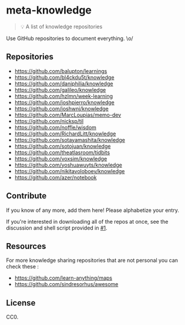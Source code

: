 # meta-knowledge

> 💡 A list of knowledge repositories

Use GitHub repositories to document everything. \o/

## Repositories

- https://github.com/balupton/learnings
- https://github.com/bl4ckdu5t/knowledge
- https://github.com/daniphilia/knowledge
- https://github.com/galileo/knowledge
- https://github.com/hzlmn/week-learning
- https://github.com/joshpierro/knowledge
- https://github.com/joshwnj/knowledge
- https://github.com/MarcLoupias/memo-dev
- https://github.com/nicksp/til
- https://github.com/noffle/wisdom
- https://github.com/RichardLitt/knowledge
- https://github.com/sotayamashita/knowledge
- https://github.com/sotojuan/knowledge
- https://github.com/theatlasroom/tidbits
- https://github.com/voxsim/knowledge
- https://github.com/yoshuawuyts/knowledge
- https://github.com/nikitavoloboev/knowledge
- https://github.com/azer/notebook

## Contribute

If you know of any more, add them here! Please alphabetize your entry.

If you're interested in downloading all of the repos at once, see the discussion and shell script provided in [#1](https://github.com/RichardLitt/meta-knowledge/issues/1).

## Resources

For more knowledge sharing repositories that are not personal you can check these :

- https://github.com/learn-anything/maps
- https://github.com/sindresorhus/awesome

## License

CC0.
